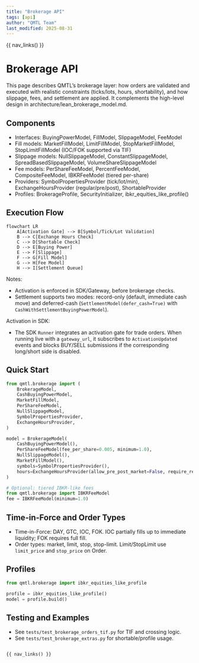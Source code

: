 ```yaml
---
title: "Brokerage API"
tags: [api]
author: "QMTL Team"
last_modified: 2025-08-31
---
```


{{ nav_links() }}

# Brokerage API

This page describes QMTL’s brokerage layer: how orders are validated and executed with realistic constraints (ticks/lots, hours, shortability), and how slippage, fees, and settlement are applied. It complements the high-level design in architecture/lean_brokerage_model.md.

## Components

- Interfaces: BuyingPowerModel, FillModel, SlippageModel, FeeModel
- Fill models: MarketFillModel, LimitFillModel, StopMarketFillModel, StopLimitFillModel (IOC/FOK supported via TIF)
- Slippage models: NullSlippageModel, ConstantSlippageModel, SpreadBasedSlippageModel, VolumeShareSlippageModel
- Fee models: PerShareFeeModel, PercentFeeModel, CompositeFeeModel, IBKRFeeModel (tiered per-share)
- Providers: SymbolPropertiesProvider (tick/lot/min), ExchangeHoursProvider (regular/pre/post), ShortableProvider
- Profiles: BrokerageProfile, SecurityInitializer, ibkr_equities_like_profile()

## Execution Flow

```mermaid
flowchart LR
    A[Activation Gate] --> B[Symbol/Tick/Lot Validation]
    B --> C[Exchange Hours Check]
    C --> D[Shortable Check]
    D --> E[Buying Power]
    E --> F[Slippage]
    F --> G[Fill Model]
    G --> H[Fee Model]
    H --> I[Settlement Queue]
```

Notes:
- Activation is enforced in SDK/Gateway, before brokerage checks.
- Settlement supports two modes: record-only (default, immediate cash move) and deferred-cash (`SettlementModel(defer_cash=True)` with `CashWithSettlementBuyingPowerModel`).

Activation in SDK:
- The SDK `Runner` integrates an activation gate for trade orders. When running live with a `gateway_url`, it subscribes to `ActivationUpdated` events and blocks BUY/SELL submissions if the corresponding long/short side is disabled.


## Quick Start

```python
from qmtl.brokerage import (
    BrokerageModel,
    CashBuyingPowerModel,
    MarketFillModel,
    PerShareFeeModel,
    NullSlippageModel,
    SymbolPropertiesProvider,
    ExchangeHoursProvider,
)

model = BrokerageModel(
    CashBuyingPowerModel(),
    PerShareFeeModel(fee_per_share=0.005, minimum=1.0),
    NullSlippageModel(),
    MarketFillModel(),
    symbols=SymbolPropertiesProvider(),
    hours=ExchangeHoursProvider(allow_pre_post_market=False, require_regular_hours=True),
)

# Optional: tiered IBKR-like fees
from qmtl.brokerage import IBKRFeeModel
fee = IBKRFeeModel(minimum=1.0)
```

## Time-in-Force and Order Types

- Time-in-Force: DAY, GTC, IOC, FOK. IOC partially fills up to immediate liquidity; FOK requires full fill.
- Order types: market, limit, stop, stop-limit. Limit/StopLimit use `limit_price` and `stop_price` on Order.

## Profiles

```python
from qmtl.brokerage import ibkr_equities_like_profile

profile = ibkr_equities_like_profile()
model = profile.build()
```

## Testing and Examples

- See `tests/test_brokerage_orders_tif.py` for TIF and crossing logic.
- See `tests/test_brokerage_extras.py` for shortable/profile usage.
```

{{ nav_links() }}
